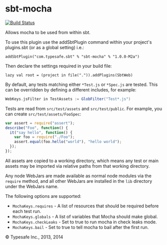 sbt-mocha
=========

[![Build Status](https://api.travis-ci.org/sbt/sbt-mocha.png?branch=master)](https://travis-ci.org/sbt/sbt-mocha)

Allows mocha to be used from within sbt.

To use this plugin use the addSbtPlugin command within your project's plugins.sbt (or as a global setting) i.e.:

    addSbtPlugin("com.typesafe.sbt" % "sbt-mocha" % "1.0.0-M2a")

Then declare the settings required in your build file:

    lazy val root = (project in file(".")).addPlugins(SbtWeb)

By default, any tests matching either `*Test.js` or `*Spec.js` are tested.  This can be overridden by defining a different includes, for example:

```scala
WebKeys.jsFilter in TestAssets := GlobFilter("Test*.js")
```

Tests are read from `src/test/assets` and `src/test/public`.  For example, you can create `src/test/assets/FooSpec`:

```js
var assert = require("assert");
describe("Foo", function() {
  it("say hello", function() {
    var foo = require("./Foo");
    assert.equal(foo.hello("world"), "hello world");
  });
});
```

All assets are copied to a working directory, which means any test or main assets may be imported via relative paths from that working directory.

Any node WebJars are made available as normal node modules via the `require` method, and all other WebJars are installed in the `lib` directory under the WebJars name.

The following options are supported:

* `MochaKeys.requires` - A list of resources that should be required before each test run.
* `MochaKeys.globals` - A list of variables that Mocha should make global.
* `MochaKeys.checkLeaks` - Set to true to run mocha in check leaks mode.
* `MochaKeys.bail` - Set to true to tell mocha to bail after the first run.

&copy; Typesafe Inc., 2013, 2014
